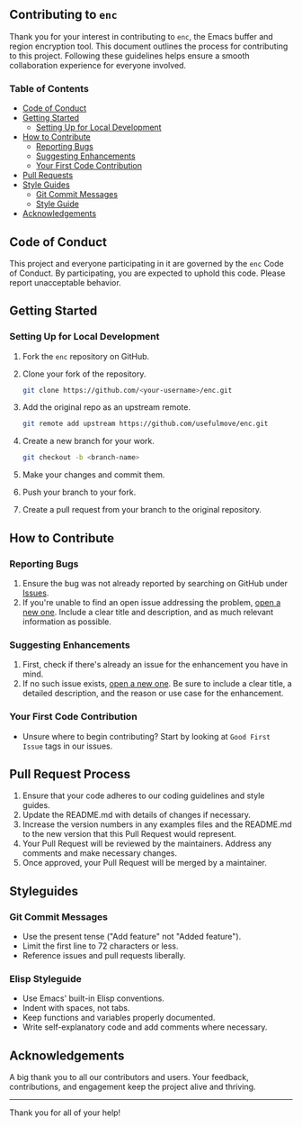 ## Contributing to `enc`

Thank you for your interest in contributing to `enc`, the Emacs buffer and region encryption tool. This document outlines the process for contributing to this project. Following these guidelines helps ensure a smooth collaboration experience for everyone involved.

### Table of Contents

- [Code of Conduct](#code-of-conduct)
- [Getting Started](#getting-started)
  - [Setting Up for Local Development](#setting-up-for-local-development)
- [How to Contribute](#how-to-contribute)
  - [Reporting Bugs](#reporting-bugs)
  - [Suggesting Enhancements](#suggesting-enhancements)
  - [Your First Code Contribution](#your-first-code-contribution)
- [Pull Requests](#pull-request-process)
- [Style Guides](#styleguides)
  - [Git Commit Messages](#git-commit-messages)
  - [Style Guide](#elisp-styleguide)
- [Acknowledgements](#acknowledgements)

## Code of Conduct

This project and everyone participating in it are governed by the `enc` Code of Conduct. By participating, you are expected to uphold this code. Please report unacceptable behavior.

## Getting Started

### Setting Up for Local Development

1. Fork the `enc` repository on GitHub.
2. Clone your fork of the repository.
   ```bash
   git clone https://github.com/<your-username>/enc.git
   ```

3. Add the original repo as an upstream remote.
   ```bash
   git remote add upstream https://github.com/usefulmove/enc.git
   ```

4. Create a new branch for your work.
   ```bash
   git checkout -b <branch-name>
   ```

5. Make your changes and commit them.
6. Push your branch to your fork.
7. Create a pull request from your branch to the original repository.

## How to Contribute

### Reporting Bugs

1. Ensure the bug was not already reported by searching on GitHub under [Issues](https://github.com/usefulmove/enc/issues).
2. If you're unable to find an open issue addressing the problem, [open a new one](https://github.com/usefulmove/enc/issues/new). Include a clear title and description, and as much relevant information as possible.

### Suggesting Enhancements

1. First, check if there's already an issue for the enhancement you have in mind.
2. If no such issue exists, [open a new one](https://github.com/usefulmove/enc/issues/new). Be sure to include a clear title, a detailed description, and the reason or use case for the enhancement.

### Your First Code Contribution

- Unsure where to begin contributing? Start by looking at `Good First Issue` tags in our issues.

## Pull Request Process

1. Ensure that your code adheres to our coding guidelines and style guides.
2. Update the README.md with details of changes if necessary.
3. Increase the version numbers in any examples files and the README.md to the new version that this Pull Request would represent.
4. Your Pull Request will be reviewed by the maintainers. Address any comments and make necessary changes.
5. Once approved, your Pull Request will be merged by a maintainer.

## Styleguides

### Git Commit Messages

- Use the present tense ("Add feature" not "Added feature").
- Limit the first line to 72 characters or less.
- Reference issues and pull requests liberally.

### Elisp Styleguide

- Use Emacs' built-in Elisp conventions.
- Indent with spaces, not tabs.
- Keep functions and variables properly documented.
- Write self-explanatory code and add comments where necessary.

## Acknowledgements

A big thank you to all our contributors and users. Your feedback, contributions, and engagement keep the project alive and thriving.

---

Thank you for all of your help!
